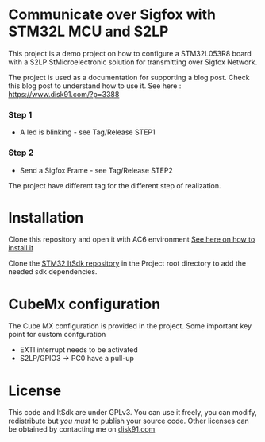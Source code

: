 # Communicate over Sigfox with STM32L MCU and S2LP

This project is a demo project on how to configure a STM32L053R8 board with a S2LP StMicroelectronic solution for transmitting over Sigfox Network.

The project is used as a documentation for supporting a blog post. Check this blog post to understand how to use it.
See here : https://www.disk91.com/?p=3388

### Step 1
* A led is blinking - see Tag/Release STEP1

### Step 2
* Send a Sigfox Frame - see Tag/Release STEP2

The project have different tag for the different step of realization.

# Installation

Clone this repository and open it with AC6 environment [See here on how to install it](https://www.disk91.com/2018/technology/hardware/getting-started-with-nucleo32-stm32l031/)

Clone the [STM32 ItSdk repository](https://github.com/ingeniousthings/stm32-it-sdk) in the Project root directory to add the needed sdk dependencies.

# CubeMx configuration

The Cube MX configuration is provided in the project.
Some important key point for custom confguration
- EXTI interrupt needs to be activated
- S2LP/GPIO3 -> PC0 have a pull-up 



# License

This code and ItSdk are under GPLv3. You can use it freely, you can modify, redistribute but *you must* to publish your source code. Other licenses can be obtained by contacting me on [disk91.com](https://www.disk91.com)

